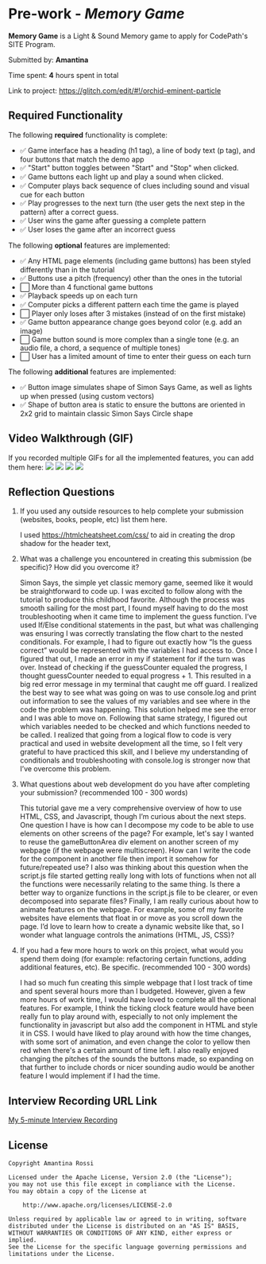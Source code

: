 # Pre-work - _Memory Game_

**Memory Game** is a Light & Sound Memory game to apply for CodePath's SITE Program.

Submitted by: **Amantina**

Time spent: **4** hours spent in total

Link to project: https://glitch.com/edit/#!/orchid-eminent-particle

## Required Functionality

The following **required** functionality is complete:

- ✅ Game interface has a heading (h1 tag), a line of body text (p tag), and four buttons that match the demo app
- ✅ "Start" button toggles between "Start" and "Stop" when clicked.
- ✅ Game buttons each light up and play a sound when clicked.
- ✅ Computer plays back sequence of clues including sound and visual cue for each button
- ✅ Play progresses to the next turn (the user gets the next step in the pattern) after a correct guess.
- ✅ User wins the game after guessing a complete pattern
- ✅ User loses the game after an incorrect guess

The following **optional** features are implemented:

- ✅ Any HTML page elements (including game buttons) has been styled differently than in the tutorial
- ✅ Buttons use a pitch (frequency) other than the ones in the tutorial
- ⬜️ More than 4 functional game buttons
- ✅ Playback speeds up on each turn
- ✅ Computer picks a different pattern each time the game is played
- ⬜️ Player only loses after 3 mistakes (instead of on the first mistake)
- ✅ Game button appearance change goes beyond color (e.g. add an image)
- ⬜️ Game button sound is more complex than a single tone (e.g. an audio file, a chord, a sequence of multiple tones)
- ⬜️ User has a limited amount of time to enter their guess on each turn

The following **additional** features are implemented:

- ✅ Button image simulates shape of Simon Says Game, as well as lights up when pressed (using custom vectors)
- ✅ Shape of button area is static to ensure the buttons are oriented in 2x2 grid to maintain classic Simon Says Circle shape

## Video Walkthrough (GIF)

If you recorded multiple GIFs for all the implemented features, you can add them here:
![](https://cdn.glitch.global/4dde33fe-7b11-4279-9e6b-e18f3741b8ad/ezgif.com-gif-maker.gif?v=1647390210877)
![](gif2-link-here)
![](gif3-link-here)
![](gif4-link-here)

## Reflection Questions

1. If you used any outside resources to help complete your submission (websites, books, people, etc) list them here.
   
   I used https://htmlcheatsheet.com/css/ to aid in creating the drop shadow for the header text, 

2. What was a challenge you encountered in creating this submission (be specific)? How did you overcome it? 

   Simon Says, the simple yet classic memory game, seemed like it would be straightforward to code up. I was excited to follow along with the tutorial to produce this childhood favorite. Although the process was smooth sailing for the most part, I found myself having to do the most troubleshooting when it came time to implement the guess function. I’ve used If/Else conditional statements in the past, but what was challenging was ensuring I was correctly translating the flow chart to the nested conditionals. For example, I had to figure out exactly how “Is the guess correct” would be represented with the variables I had access to. Once I figured that out, I made an error in my if statement for if the turn was over. Instead of checking if the guessCounter equaled the progress, I thought guessCounter needed to equal progress + 1. This resulted in a big red error message in my terminal that caught me off guard. I realized the best way to see what was going on was to use console.log and print out information to see the values of my variables and see where in the code the problem was happening. This solution helped me see the error and I was able to move on. Following that same strategy, I figured out which variables needed to be checked and which functions needed to be called. I realized that going from a logical flow to code is very practical and used in website development all the time, so I felt very grateful to have practiced this skill, and I believe my understanding of conditionals and troubleshooting with console.log is stronger now that I’ve overcome this problem. 

3. What questions about web development do you have after completing your submission? (recommended 100 - 300 words)
   
   This tutorial gave me a very comprehensive overview of how to use HTML, CSS, and Javascript, though I’m curious about the next steps. One question I have is how can I decompose my code to be able to use elements on other screens of the page? For example, let's say I wanted to reuse the gameButtonArea div element on another screen of my webpage (if the webpage were multiscreen). How can I write the code for the component in another file then import it somehow for future/repeated use? I also was thinking about this question when the script.js file started getting really long with lots of functions when not all the functions were necessarily relating to the same thing. Is there a better way to organize functions in the script.js file to be clearer, or even decomposed into separate files? Finally, I am really curious about how to animate features on the webpage. For example, some of my favorite websites have elements that float in or move as you scroll down the page. I’d love to learn how to create a dynamic website like that, so I wonder what language controls the animations (HTML, JS, CSS)?


4. If you had a few more hours to work on this project, what would you spend them doing (for example: refactoring certain functions, adding additional features, etc). Be specific. (recommended 100 - 300 words)
   
   I had so much fun creating this simple webpage that I lost track of time and spent several hours more than I budgeted. However, given a few more hours of work time, I would have loved to complete all the optional features. For example, I think the ticking clock feature would have been really fun to play around with, especially to not only implement the functionality in javascript but also add the component in HTML and style it in CSS. I would have liked to play around with how the time changes, with some sort of animation, and even change the color to yellow then red when there's a certain amount of time left. I also really enjoyed changing the pitches of the sounds the buttons made, so expanding on that further to include chords or nicer sounding audio would be another feature I would implement if I had the time. 


## Interview Recording URL Link

[My 5-minute Interview Recording](https://stanford.zoom.us/rec/share/t7U9XdpDe6IqkA3ONbGpZuMb4RKNscibdP5auNKvVoJxFbEa-L0yevZ1lDQ-ogM.HJEj7LvpWaJI7M0r)

## License

    Copyright Amantina Rossi

    Licensed under the Apache License, Version 2.0 (the "License");
    you may not use this file except in compliance with the License.
    You may obtain a copy of the License at

        http://www.apache.org/licenses/LICENSE-2.0

    Unless required by applicable law or agreed to in writing, software
    distributed under the License is distributed on an "AS IS" BASIS,
    WITHOUT WARRANTIES OR CONDITIONS OF ANY KIND, either express or implied.
    See the License for the specific language governing permissions and
    limitations under the License.
